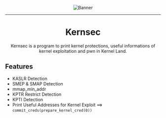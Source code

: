 <div align="center">

![Banner](https://i.imgur.com/vPu1Lis.png)

----

# Kernsec

Kernsec is a program to print kernel protections, useful informations of kernel exploitation and pwn in Kernel Land.

</div>

## Features
 
- KASLR Detection
- SMEP & SMAP Detection
- mmap_min_addr
- KPTR Restrict Detection
- KPTI Detection
- Print Useful Addresses for Kernel Exploit ==> `commit_creds(prepare_kernel_cred(0))`
